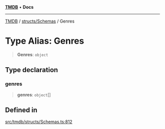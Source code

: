 [**TMDB**](../../../README.md) • **Docs**

***

[TMDB](../../../README.md) / [structs/Schemas](../README.md) / Genres

# Type Alias: Genres

> **Genres**: `object`

## Type declaration

### genres

> **genres**: `object`[]

## Defined in

[src/tmdb/structs/Schemas.ts:812](https://github.com/Norviah/media-hub/blob/d809718af017974e095f312fcfa8bfdf58d3e3e5/src/tmdb/structs/Schemas.ts#L812)
